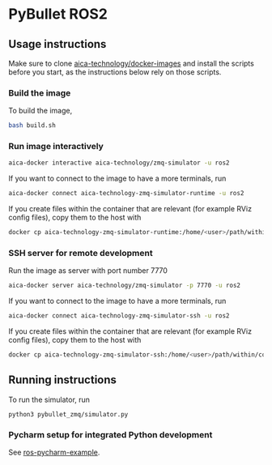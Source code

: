 # PyBullet ROS2

## Usage instructions

Make sure to clone [aica-technology/docker-images](https://github.com/aica-technology/docker-images) and install the
scripts before you start, as the instructions below rely on those scripts.

### Build the image

To build the image,

```bash
bash build.sh
```

### Run image interactively

```bash
aica-docker interactive aica-technology/zmq-simulator -u ros2
```

If you want to connect to the image to have a more terminals, run

```bash
aica-docker connect aica-technology-zmq-simulator-runtime -u ros2
```

If you create files within the container that are relevant (for example RViz config files), copy them to the host with

```bash
docker cp aica-technology-zmq-simulator-runtime:/home/<user>/path/within/container/ /host/path/target
```

### SSH server for remote development

Run the image as server with port number 7770

```bash
aica-docker server aica-technology/zmq-simulator -p 7770 -u ros2
```

If you want to connect to the image to have a more terminals, run

```bash
aica-docker connect aica-technology-zmq-simulator-ssh -u ros2
```

If you create files within the container that are relevant (for example RViz config files), copy them to the host with

```bash
docker cp aica-technology-zmq-simulator-ssh:/home/<user>/path/within/container/ /host/path/target
```

## Running instructions

To run the simulator, run

```console
python3 pybullet_zmq/simulator.py
```

### Pycharm setup for integrated Python development

See [ros-pycharm-example](https://github.com/domire8/ros-pycharm-example).
